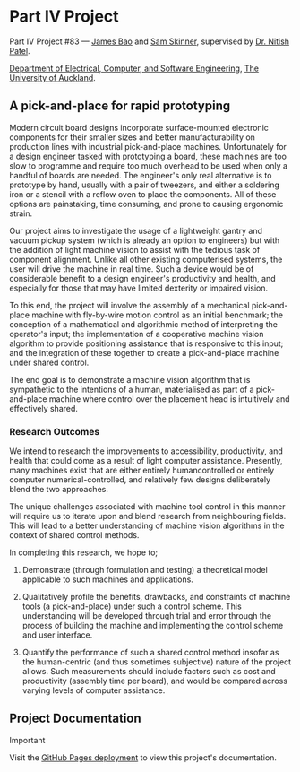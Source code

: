 # Part IV Project

Part IV Project #83 — [James Bao](https://www.linkedin.com/in/jamesnzl/) and [Sam Skinner](https://www.linkedin.com/in/sam-skinner-752347224/), supervised by [Dr. Nitish Patel](https://profiles.auckland.ac.nz/nd-patel).

[Department of Electrical, Computer, and Software Engineering](https://www.auckland.ac.nz/en/engineering/about-the-faculty/electrical-computer-and-software-engineering.html), [The University of Auckland](https://www.auckland.ac.nz/en.html).

## A pick-and-place for rapid prototyping

Modern circuit board designs incorporate surface-mounted electronic components for their smaller sizes and better manufacturability on production lines with industrial pick-and-place machines. Unfortunately for a design engineer tasked with prototyping a board, these machines are too slow to programme and require too much overhead to be used when only a handful of boards are needed. The engineer's only real alternative is to prototype by hand, usually with a pair of tweezers, and either a soldering iron or a stencil with a reflow oven to place the components. All of these options are painstaking, time consuming, and prone to causing ergonomic strain. 

Our project aims to investigate the usage of a lightweight gantry and vacuum pickup system (which is already an option to engineers) but with the addition of light machine vision to assist with the tedious task of component alignment. Unlike all other existing computerised systems, the user will drive the machine in real time. Such a device would be of considerable benefit to a design engineer's productivity and health, and especially for those that may have limited dexterity or impaired vision. 

To this end, the project will involve the assembly of a mechanical pick-and-place machine with fly-by-wire motion control as an initial benchmark; the conception of a mathematical and algorithmic method of interpreting the operator's input; the implementation of a cooperative machine vision algorithm to provide positioning assistance that is responsive to this input; and the integration of these together to create a pick-and-place machine under shared control. 

The end goal is to demonstrate a machine vision algorithm that is sympathetic to the intentions of a human, materialised as part of a pick-and-place machine where control over the placement head is intuitively and effectively shared. 

### Research Outcomes

We intend to research the improvements to accessibility, productivity, and health that could come as a result of light computer assistance. Presently, many machines exist that are either entirely human­controlled or entirely computer numerical-controlled, and relatively few designs deliberately blend the two approaches. 

The unique challenges associated with machine tool control in this manner will require us to iterate upon and blend research from neighbouring fields. This will lead to a better understanding of machine vision algorithms in the context of shared control methods. 

In completing this research, we hope to; 

1. Demonstrate (through formulation and testing) a theoretical model applicable to such machines and applications.

2. Qualitatively profile the benefits, drawbacks, and constraints of machine tools (a pick-and-place) under such a control scheme. This understanding will be developed through trial and error through the process of building the machine and implementing the control scheme and user interface.

3. Quantify the performance of such a shared control method insofar as the human-centric (and thus sometimes subjective) nature of the project allows. Such measurements should include factors such as cost and productivity (assembly time per board), and would be compared across varying levels of computer assistance.

## Project Documentation

> [!important]
> Visit the [GitHub Pages deployment](https://docs.jamesnzl.xyz/p4p) to view this project's documentation.

